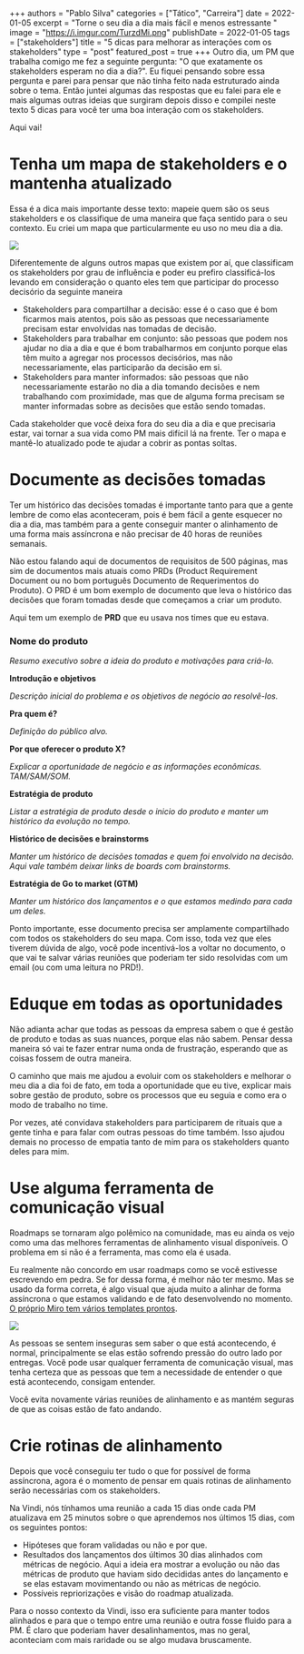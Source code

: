 +++
authors = "Pablo Silva"
categories = ["Tático", "Carreira"]
date = 2022-01-05
excerpt = "Torne o seu dia a dia mais fácil e menos estressante "
image = "https://i.imgur.com/TurzdMi.png"
publishDate = 2022-01-05
tags = ["stakeholders"]
title = "5 dicas para melhorar as interações com os stakeholders"
type = "post"
featured_post = true
+++
Outro dia, um PM que trabalha comigo me fez a seguinte pergunta: "O que exatamente os stakeholders esperam no dia a dia?". Eu fiquei pensando sobre essa pergunta e parei para pensar que não tinha feito nada estruturado ainda sobre o tema. Então juntei algumas das respostas que eu falei para ele e mais algumas outras ideias que surgiram depois disso e compilei neste texto 5 dicas para você ter uma boa interação com os stakeholders.

Aqui vai!

# Tenha um mapa de stakeholders e o mantenha atualizado

Essa é a dica mais importante desse texto: mapeie quem são os seus stakeholders e os classifique de uma maneira que faça sentido para o seu contexto. Eu criei um mapa que particularmente eu uso no meu dia a dia.

![](https://cdn.substack.com/image/fetch/w_1100,c_limit,f_auto,q_auto:good,fl_progressive:steep/https%3A%2F%2Fbucketeer-e05bbc84-baa3-437e-9518-adb32be77984.s3.amazonaws.com%2Fpublic%2Fimages%2Faa3fa6dc-a989-423f-90f0-86e2b241bf11_1000x999.jpeg)

Diferentemente de alguns outros mapas que existem por aí, que classificam os stakeholders por grau de influência e poder eu prefiro classificá-los levando em consideração o quanto eles tem que participar do processo decisório da seguinte maneira

* Stakeholders para compartilhar a decisão: esse é o caso que é bom ficarmos mais atentos, pois são as pessoas que necessariamente precisam estar envolvidas nas tomadas de decisão.
* Stakeholders para trabalhar em conjunto: são pessoas que podem nos ajudar no dia a dia e que é bom trabalharmos em conjunto porque elas têm muito a agregar nos processos decisórios, mas não necessariamente, elas participarão da decisão em si.
* Stakeholders para manter informados: são pessoas que não necessariamente estarão no dia a dia tomando decisões e nem trabalhando com proximidade, mas que de alguma forma precisam se manter informadas sobre as decisões que estão sendo tomadas.

Cada stakeholder que você deixa fora do seu dia a dia e que precisaria estar, vai tornar a sua vida como PM mais difícil lá na frente. Ter o mapa e mantê-lo atualizado pode te ajudar a cobrir as pontas soltas.

# Documente as decisões tomadas

Ter um histórico das decisões tomadas é importante tanto para que a gente lembre de como elas aconteceram, pois é bem fácil a gente esquecer no dia a dia, mas também para a gente conseguir manter o alinhamento de uma forma mais assíncrona e não precisar de 40 horas de reuniões semanais.

Não estou falando aqui de documentos de requisitos de 500 páginas, mas sim de documentos mais atuais como PRDs (Product Requirement Document ou no bom português Documento de Requerimentos do Produto). O PRD é um bom exemplo de documento que leva o histórico das decisões que foram tomadas desde que começamos a criar um produto.

Aqui tem um exemplo de **PRD** que eu usava nos times que eu estava.

### **Nome do produto**

_Resumo executivo sobre a ideia do produto e motivações para criá-lo._

**Introdução e objetivos**

_Descrição inicial do problema e os objetivos de negócio ao resolvê-los._

**Pra quem é?**

_Definição do público alvo._

**Por que oferecer o produto X?**

_Explicar a oportunidade de negócio e as informações econômicas. TAM/SAM/SOM._

**Estratégia de produto**

_Listar a estratégia de produto desde o inicio do produto e manter um histórico da evolução no tempo._

**Histórico de decisões e brainstorms**

_Manter um histórico de decisões tomadas e quem foi envolvido na decisão. Aqui vale também deixar links de boards com brainstorms._

**Estratégia de Go to market (GTM)**

_Manter um histórico dos lançamentos e o que estamos medindo para cada um deles._

Ponto importante, esse documento precisa ser amplamente compartilhado com todos os stakeholders do seu mapa. Com isso, toda vez que eles tiverem dúvida de algo, você pode incentivá-los a voltar no documento, o que vai te salvar várias reuniões que poderiam ter sido resolvidas com um email (ou com uma leitura no PRD!).

# Eduque em todas as oportunidades

Não adianta achar que todas as pessoas da empresa sabem o que é gestão de produto e todas as suas nuances, porque elas não sabem. Pensar dessa maneira só vai te fazer entrar numa onda de frustração, esperando que as coisas fossem de outra maneira.

O caminho que mais me ajudou a evoluir com os stakeholders e melhorar o meu dia a dia foi de fato, em toda a oportunidade que eu tive, explicar mais sobre gestão de produto, sobre os processos que eu seguia e como era o modo de trabalho no time.

Por vezes, até convidava stakeholders para participarem de rituais que a gente tinha e para falar com outras pessoas do time também. Isso ajudou demais no processo de empatia tanto de mim para os stakeholders quanto deles para mim.

# Use alguma ferramenta de comunicação visual

Roadmaps se tornaram algo polêmico na comunidade, mas eu ainda os vejo como uma das melhores ferramentas de alinhamento visual disponíveis. O problema em si não é a ferramenta, mas como ela é usada.

Eu realmente não concordo em usar roadmaps como se você estivesse escrevendo em pedra. Se for dessa forma, é melhor não ter mesmo. Mas se usado da forma correta, é algo visual que ajuda muito a alinhar de forma assíncrona o que estamos validando e de fato desenvolvendo no momento. [O próprio Miro tem vários templates prontos](https://miro.com/app/dashboard/?tpTemplate=product-development-roadmap&isCustom=false&invite_link_id=265672184046).

![](https://cdn.substack.com/image/fetch/w_1100,c_limit,f_auto,q_auto:good,fl_progressive:steep/https%3A%2F%2Fbucketeer-e05bbc84-baa3-437e-9518-adb32be77984.s3.amazonaws.com%2Fpublic%2Fimages%2Fe3ef90f2-db7d-43b2-82af-a04e9852a553_1136x758.png)

As pessoas se sentem inseguras sem saber o que está acontecendo, é normal, principalmente se elas estão sofrendo pressão do outro lado por entregas. Você pode usar qualquer ferramenta de comunicação visual, mas tenha certeza que as pessoas que tem a necessidade de entender o que está acontecendo, consigam entender.

Você evita novamente várias reuniões de alinhamento e as mantém seguras de que as coisas estão de fato andando.

# Crie rotinas de alinhamento

Depois que você conseguiu ter tudo o que for possível de forma assíncrona, agora é o momento de pensar em quais rotinas de alinhamento serão necessárias com os stakeholders.

Na Vindi, nós tínhamos uma reunião a cada 15 dias onde cada PM atualizava em 25 minutos sobre o que aprendemos nos últimos 15 dias, com os seguintes pontos:

* Hipóteses que foram validadas ou não e por que.
* Resultados dos lançamentos dos últimos 30 dias alinhados com métricas de negócio. Aqui a ideia era mostrar a evolução ou não das métricas de produto que haviam sido decididas antes do lançamento e se elas estavam movimentando ou não as métricas de negócio.
* Possíveis repriorizações e visão do roadmap atualizada.

Para o nosso contexto da Vindi, isso era suficiente para manter todos alinhados e para que o tempo entre uma reunião e outra fosse fluido para a PM. É claro que poderiam haver desalinhamentos, mas no geral, aconteciam com mais raridade ou se algo mudava bruscamente.